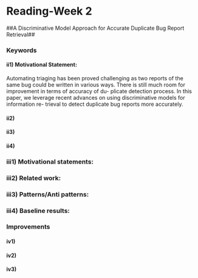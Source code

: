 # Reading-Week 2

##A Discriminative Model Approach for Accurate Duplicate Bug Report Retrieval##

### Keywords

#### ii1) Motivational Statement:
Automating triaging has been proved challenging as two reports
of the same bug could be written in various ways. There is
still much room for improvement in terms of accuracy of du-
plicate detection process. In this paper, we leverage recent
advances on using discriminative models for information re-
trieval to detect duplicate bug reports more accurately.

#### ii2)

#### ii3)

#### ii4)

### iii1) Motivational statements:

### iii2) Related work: 

### iii3) Patterns/Anti patterns:

### iii4) Baseline results:

### Improvements
#### iv1)

#### iv2)

#### iv3) 




